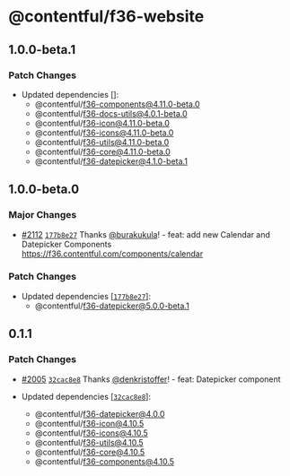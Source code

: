 # @contentful/f36-website

## 1.0.0-beta.1

### Patch Changes

- Updated dependencies []:
  - @contentful/f36-components@4.11.0-beta.0
  - @contentful/f36-docs-utils@4.0.1-beta.0
  - @contentful/f36-icon@4.11.0-beta.0
  - @contentful/f36-icons@4.11.0-beta.0
  - @contentful/f36-utils@4.11.0-beta.0
  - @contentful/f36-core@4.11.0-beta.0
  - @contentful/f36-datepicker@4.1.0-beta.1

## 1.0.0-beta.0

### Major Changes

- [#2112](https://github.com/contentful/forma-36/pull/2112) [`177b8e27`](https://github.com/contentful/forma-36/commit/177b8e27e644a6696afec6e8f8a4d0ea488fddf3) Thanks [@burakukula](https://github.com/burakukula)! - feat: add new Calendar and Datepicker Components https://f36.contentful.com/components/calendar

### Patch Changes

- Updated dependencies [[`177b8e27`](https://github.com/contentful/forma-36/commit/177b8e27e644a6696afec6e8f8a4d0ea488fddf3)]:
  - @contentful/f36-datepicker@5.0.0-beta.1

## 0.1.1

### Patch Changes

- [#2005](https://github.com/contentful/forma-36/pull/2005) [`32cac8e8`](https://github.com/contentful/forma-36/commit/32cac8e8bdeedfe29b36bc6025eec11607c93da8) Thanks [@denkristoffer](https://github.com/denkristoffer)! - feat: Datepicker component

- Updated dependencies [[`32cac8e8`](https://github.com/contentful/forma-36/commit/32cac8e8bdeedfe29b36bc6025eec11607c93da8)]:
  - @contentful/f36-datepicker@4.0.0
  - @contentful/f36-icon@4.10.5
  - @contentful/f36-icons@4.10.5
  - @contentful/f36-utils@4.10.5
  - @contentful/f36-core@4.10.5
  - @contentful/f36-components@4.10.5
